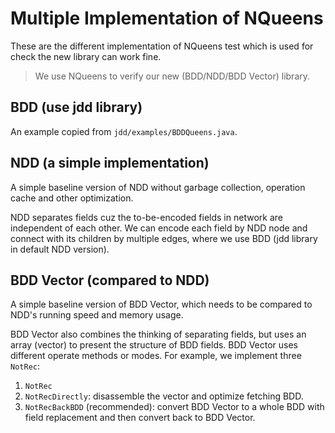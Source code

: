 # Multiple Implementation of NQueens

These are the different implementation of NQueens test which is used for check the new library can work fine.

> We use NQueens to verify our new (BDD/NDD/BDD Vector) library.

## BDD (use jdd library)

An example copied from `jdd/examples/BDDQueens.java`.

## NDD (a simple implementation)

A simple baseline version of NDD without garbage collection, operation cache and other optimization.

NDD separates fields cuz the to-be-encoded fields in network are independent of each other. We can encode each field by NDD node and connect with its children by multiple edges, where we use BDD (jdd library in default NDD version).

## BDD Vector (compared to NDD)

A simple baseline version of BDD Vector, which needs to be compared to NDD's running speed and memory usage.

BDD Vector also combines the thinking of separating fields, but uses an array (vector) to present the structure of BDD fields. BDD Vector uses different operate methods or modes. For example, we implement three `NotRec`:
1. `NotRec`
2. `NotRecDirectly`: disassemble the vector and optimize fetching BDD.
3. `NotRecBackBDD` (recommended): convert BDD Vector to a whole BDD with field replacement and then convert back to BDD Vector.